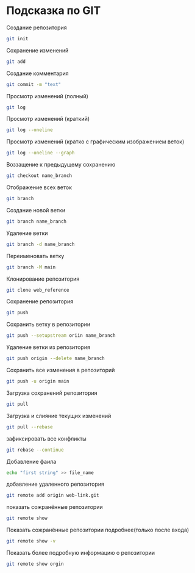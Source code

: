 # Подсказка по GIT

Создание репозитория
```sh
git init
```

Сохранение изменений
```sh
git add
```

Создание комментария
```sh
git commit -m "text"
```

Просмотр изменений (полный)
```sh
git log
```

Просмотр изменений (краткий)
```sh
git log --oneline
```
Просмотр изменений (кратко с графическим изображением веток)
```sh
git log --oneline --graph
```


Воззащение к предыдущему сохранению
```sh
git checkout name_branch
```

Отображение всех веток
```sh
git branch
```

Создание новой ветки
```sh
git branch name_branch
```

Удаление ветки
```sh
git branch -d name_branch
```

Переименовать ветку
```sh
git branch -M main
```

Клонирование репозитория 
```sh
git clone web_reference
```

Сохранение репозитория
```sh
git push
```

Сохранить ветку в репозитории
```sh
git push --setupstream oriin name_branch
```

Удаление ветки из репозитория
```sh
git push origin --delete name_branch
```

Сохранить все изменения в репозиторий
```sh
git push -u origin main
```

Загрузка сохранений репозитория
```sh
git pull
```

Загрузка и слияние текущих изменений
```sh
git pull --rebase
```

зафиксировать все конфликты
```sh
git rebase --continue
```

Добавление фаила
```sh
echo "first string" >> file_name
```

добавление удаленного репозитория
```sh
git remote add origin web-link.git
```

показать сожранённые репозитории
```sh
git remote show
```

Показать сожранённые репозитории подробнее(только после входа)
```sh
git remote show -v
```

Показать более подробную информацию о репозитории
```sh
git remote show orgin
```